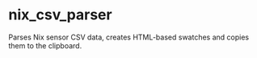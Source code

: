 # nix_csv_parser

Parses Nix sensor CSV data, creates HTML-based swatches and copies them to the clipboard.
